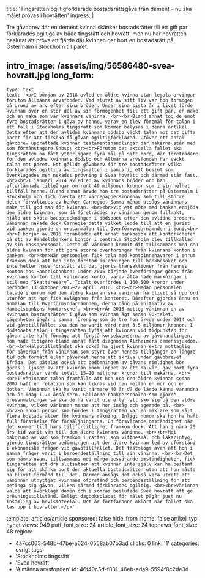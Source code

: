 title: 'Tingsrätten ogiltigförklarade bostadsrättsgåva från dement – nu ska målet prövas i hovrätten'
ingress: |
  <p>Tre gåvobrev där en dement kvinna skänker bostadsrätter till ett gift par förklarades ogiltiga av både tingsrätt och hovrätt, men nu har hovrätten beslutat att pröva ett fjärde där kvinnan ger bort en bostadsrätt på Östermalm i Stockholm till paret.
  </p>
  
intro_image: /assets/img/56586480-svea-hovratt.jpg
long_form:
  -
    type: text
    text: '<p>I början av 2018 avled en äldre kvinna utan legala arvingar förutom Allmänna arvsfonden. Vid slutet av sitt liv var hon förmögen på grund av arv efter sina bröder. Under sina sista år i livet förde kvinnan över en stor del av sin förmögenhet till ett gift par, en make och en maka som var kvinnans väninna. <br><br>Bland annat tog de emot fyra bostadsrätter i gåva av henne, varav en blev föremål för talan i ett fall i Stockholms tingsrätt som kommer belysas i denna artikel. Detta efter att den avlidna kvinnans dödsbo väckt talan mot det gifta paret för att försöka få gåvan ogiltigförklarad. Utöver ett antal gåvobrev upprättade kvinnan testamentshandlingar där makarna står med som förmånstagare.&nbsp; <br><br>Förutom det aktuella fallet ska tingsrätten ha fått ytterligare fyra mål på sitt bord, där företrädare för den avlidna kvinnans dödsbo och Allmänna arvsfonden har väckt talan mot paret. Ett gällde gåvobrev för tre bostadsrätter vilka förklarades ogiltiga av tingsrätten i januari, ett beslut som överklagades men nekades prövning i Svea hovrätt och därmed står fast. <br><br>I januari 2014 avled en av kvinnans bröder och han efterlämnade tillgångar om runt 49 miljoner kronor som i sin helhet tillföll henne. Bland annat ärvde hon tre bostadsrätter på Östermalm i Stockholm och fick överta ett värdepappersinnehav som till större delen förvaltades av banken Carnegie. Samma månad utsågs väninnans make till god man för kvinnan. <br><br>Vid ett möte med banken erbjöds den äldre kvinnan, som då företräddes av väninnan genom fullmakt, hjälp att sköta bouppteckningen i dödsboet efter den avlidne brodern. Väninnan nekade dock Carnegie detta vilket ledde till att en jurist vid banken gjorde en orosanmälan till Överförmyndarnämnden i juni.<br><br>I början av 2016 föranledde ett annat bankbesök att kontorschefen på ett av Handelsbankens kontor i centrala Stockholm blev tillkallad av sin kassapersonal. Detta då väninnan kommit dit tillsammans med den äldre kvinnan för att göra större överföringar från kvinnans konton i banken. <br><br>När personalen fick tala med kontoinnehavaren i enrum framkom dock att hon inte förstod anledningen till bankbesöket och inte heller hade förstått att det gjorts transaktioner från hennes konton hos Handelsbanken: Under 2015 började överföringar göras från kvinnans konton till väninnans konto, varav åtta hade märkningar i stil med “Skattereserv”. Totalt överfördes 1 160 500 kronor under perioden 13 oktober 2015–22 april 2016. <br><br>Medan personalen talade i enrum med den äldre kvinnan ska väninnan ha blivit så upprörd utanför att hon fick avlägsnas från kontoret. Därefter gjordes ännu en anmälan till Överförmyndarnämnden, denna gång på initiativ av Handelsbankens kontorschef. <br><br>År 2015 mottog väninnan en av kvinnans bostadsrätter i gåva som kvinnan ägt sedan 90-talet. Lägenheten ingår i samma förening som de tre hon ärvde under 2014 och vid gåvotillfället ska den ha varit värd runt 3,5 miljoner kronor. I dödsboets talan i tingsrätten lyfts att kvinnan vid tidpunkten för gåvan inte haft förmåga att förstå konsekvenserna av gåvohandlingen, hon hade tidigare bland annat fått diagnosen Alzheimers demenssjukdom. <br><br>Hälsotillståndet ska också ha gjort kvinnan extra mottaglig för påverkan från väninnan som styrt över hennes tillgångar en längre tid och förmått eller påverkat henne att skriva under gåvobrevet ifråga. Det påtalas också att bedömningen av gåvans rimlighet bör göras i ljuset av att kvinnan inom loppet av ett halvår, gav bort fyra bostadsrätter värda totalt 15–20 miljoner kronor till makarna. <br><br>I väninnans talan framhålls att hon och den äldre kvinnan sedan 2007 haft en relation som kan liknas vid den mellan en mor och en dotter. Väninnan ska ha varit närmare 40 år då de lärde känna varandra och är idag i 70-årsåldern. Gällande bankpersonalen som gjorde orosanmälningar så ska de ha varit ute efter att sko sig på den äldre kvinnan, vilket väninnan menar att hon insåg och agerade på. <br><br>En annan person som hördes i tingsrätten var en mäklare som sålt flera bostadsrätter för kvinnans räkning. Enligt honom ska hon ha haft full förståelse för försäljningarna. En försvårande omständighet när det kommer till hans tillförlitlighet framkom dock: Att han i nära 20 års tid varit vän till den äldre kvinnans väninna. <br><br>Mot bakgrund av vad som framkom i rätten, som vittnesmål och läkarintyg, gjorde tingsrätten bedömningen att den äldre kvinnan led av oförstånd i ekonomiska frågor vid gåvotillfället. Det fastslogs även att hon i samma frågor varit i beroendeställning till sin väninna. <br><br>Det som nämns ovan, tillsammans med många besvärande omständigheter, fick tingsrätten att dra slutsatsen att kvinnan inte själv kan ha bestämt sig för att skänka bort den aktuella bostadsrätten utan att hon måste ha blivit förmådd till det. Därmed ansågs det också vara utrett att väninnan utnyttjat kvinnans oförstånd och beroendeställning för att betinga sig gåvan, vilken därmed förklarades ogiltig. <br><br>Väninnan valde att överklaga domen och i somras beslutade Svea hovrätt att ge prövningstillstånd. Enligt dagboksbladet för målet pågår just nu insamling av bevismaterial. Det är fortfarande oklart när fallet ska tas upp i hovrätten.</p>'
template: articles/article
sponsored: false
hide_from_home: false
artikel_typ: nyhet
views: 949
puff_font_size: 24
article_font_size: 24
topnews_font_size: 48
region:
  - 4a7cc063-548b-47be-a624-0558ab07b3ad
clicks: 0
link: '1'
categories: ovrigt
tags:
  - 'Stockholms tingsrätt'
  - 'Svea hovrätt'
  - 'Almänna arvsfonden'
id: 46f40c5d-f831-46eb-ada9-5594f8c2de3d
